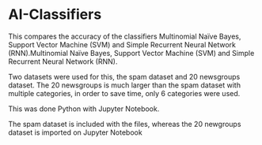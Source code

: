 # AI-Classifiers
This compares the accuracy of the classifiers Multinomial Naïve Bayes, Support Vector Machine (SVM) and Simple Recurrent Neural Network (RNN).Multinomial Naïve Bayes, Support Vector Machine (SVM) and Simple Recurrent Neural Network (RNN).

Two datasets were used for this, the spam dataset and 20 newsgroups dataset. The 20 newsgroups is much larger than the spam dataset with multiple categories, in order to save time, only 6 categories were used. 

This was done Python with Jupyter Notebook.

The spam dataset is included with the files, whereas the 20 newgroups dataset is imported on Jupyter Notebook
